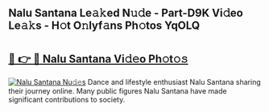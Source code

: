 ## Nalu Santana Le𝚊𝚔ed N𝚞𝚍e - Part-D9K Vi𝚍eo Le𝚊𝚔s - H𝚘t O𝚗lyf𝚊ns Ph𝚘tos YqOLQ

# <h2><a href="http://hf5tngo.feru.top/?c=Nalu+Santana">🔗 👉 🔴 Nalu Santana Vi𝚍𝚎o Ph𝚘t𝚘𝚜</a></h2>

[![Nalu Santana Nu𝚍𝚎s](https://i.imgur.com/0TWrTi3.gif)](http://hf5tngo.feru.top/?c=Nalu+Santana)
Dance and lifestyle enthusiast Nalu Santana sharing their journey online. Many public figures Nalu Santana have made significant contributions to society. 
